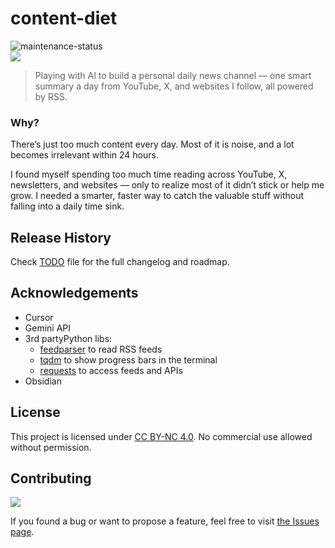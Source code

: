 # content-diet

![maintenance-status](https://img.shields.io/badge/maintenance-experimental-blue.svg)
<br>
![](https://img.shields.io/badge/platform-Windows%20%7C%20macOS-blue)

>Playing with AI to build a personal daily news channel — one smart summary a day from YouTube, X, and websites I follow, all powered by RSS.

### Why? 

There’s just too much content every day. Most of it is noise, and a lot becomes irrelevant within 24 hours. 

I found myself spending too much time reading across YouTube, X, newsletters, and websites — only to realize most of it didn’t stick or help me grow. I needed a smarter, faster way to catch the valuable stuff without falling into a daily time sink.

## Release History

Check [TODO](https://github.com/vardecab/content-diet/blob/main/TODO) file for the full changelog and roadmap.
<!-- v4
- When summary is ready, upload it to Notion so it's accessible on mobile.

v3
- Just look at the newest entries in each feed since the last time script was run.

v2
- Updated Gemini API to 2.0 Flash from 1.5 Flash.
- Improved the prompt.
- Showing token limit.

v1
- Gemini now prepares an easier-to-read summary with clear grouping by topic.
- Gemini now prepares a summary from articles in the RSS feeds.
- Calling Gemini now works.
- Initial release: gets titles and summaries from RSS feeds. -->

## Acknowledgements

- Cursor
- Gemini API
- 3rd partyPython libs:
    - [feedparser](https://github.com/kurtmckee/feedparser) to read RSS feeds
    - [tqdm](https://github.com/tqdm/tqdm) to show progress bars in the terminal
    - [requests](https://github.com/psf/requests) to access feeds and APIs
- Obsidian

## License

This project is licensed under [CC BY-NC 4.0](https://creativecommons.org/licenses/by-nc/4.0/). No commercial use allowed without permission.

## Contributing

![](https://img.shields.io/github/issues/vardecab/content-diet)

If you found a bug or want to propose a feature, feel free to visit [the Issues page](https://github.com/vardecab/content-diet/issues).
